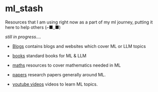 # ml_stash

Resources that I am using right now as a part of my ml journey, putting it here to help others (⌐■_■)

_still in progress...._

- [Blogs](blogs) contains blogs and websites which cover ML or LLM topics

- [books](books) standard books for ML & LLM

- [maths](maths) resources to cover mathematics needed in ML

- [papers](papers) research papers generally around ML.

- [youtube videos](youtube_videos) videos to learn ML topics. 